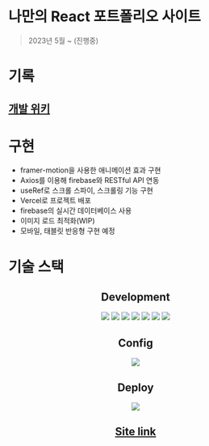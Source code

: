 # 나만의 React 포트폴리오 사이트

> 2023년 5월 ~ (진행중)

# 기록

## [개발 위키](https://torpid-erigeron-ad1.notion.site/dc779779d36e437abd5502a088002c53?v=cfdbcd0463ba4117b57d125aefc906f9&pvs=4)

# 구현

- framer-motion을 사용한 애니메이션 효과 구현
- Axios를 이용해 firebase와 RESTful API 연동
- useRef로 스크롤 스파이, 스크롤링 기능 구현
- Vercel로 프로젝트 배포
- firebase의 실시간 데이터베이스 사용
- 이미지 로드 최적화(WIP)
- 모바일, 태블릿 반응형 구현 예정

# 기술 스택

<div align="center">

## Development

<img src="https://img.shields.io/badge/TypeScript-3178C6?style=flat&logo=TypeScript&logoColor=white"/>
<img src="https://img.shields.io/badge/React-61DAFB?style=flat&logo=React&logoColor=white"/>
<img src="https://img.shields.io/badge/Axios-5A29E4?style=flat&logo=axios&logoColor=white"/>
<img src="https://img.shields.io/badge/Vite-646CFF?style=flat&logo=vite&logoColor=white"/>
<img src="https://img.shields.io/badge/Styled-DB7093?style=flat&logo=styledcomponents&logoColor=white"/>
<img src="https://img.shields.io/badge/Framer-0055FF?style=flat&logo=framer&logoColor=white"/>
<img src="https://img.shields.io/badge/Firebase-FFCA28?style=flat&logo=firebase&logoColor=white"/>

## Config

<img src="https://img.shields.io/badge/Yarn-2C8EBB?style=flat&logo=Yarn&logoColor=white"/>

## Deploy

<img src="https://img.shields.io/badge/Vercel-000000?style=flat&logo=vercel&logoColor=white"/>

## [Site link](https://anjemin-portfolio.vercel.app/)

</div>
